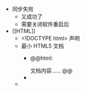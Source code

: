 - 同步失败
	- 又成功了
	- 需要关闭软件重启后
- [[HTML]]
	- \<!DOCTYPE html> 声明
	- 最小 HTML5 文档
		- @@html: <!DOCTYPE html>
		  <html>
		  <head>
		  <meta charset="utf-8">
		  <title>文档标题</title>
		  </head>
		   
		  <body>
		  文档内容......
		  </body>
		   
		  </html>@@
		-
	-